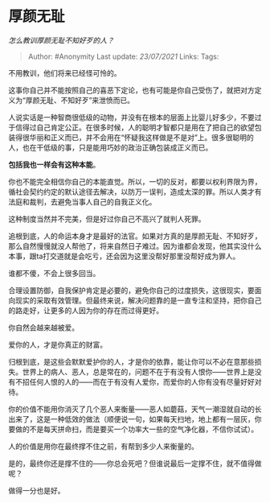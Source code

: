 # 厚颜无耻
*怎么教训厚颜无耻不知好歹的人？*

> Author: #Anonymity
Last update: *23/07/2021* 
Links:
Tags:    


不用教训，他们将来已经怪可怜的。

这事你自己并不能按照自己的喜恶下定论，也有可能是你自己受伤了，就把对方定义为“厚颜无耻、不知好歹”来泄愤而已。

人说实话是一种智商很低级的动物，并没有在根本的层面上比婴儿好多少，不要过于信得过自己肯定公正。在很多时候，人的聪明才智都只是用在了把自己的欲望包装得很华丽和正义而已，并不会用在“怀疑我这样做是不是对”上。很多很聪明的人，也在干低级的事，只是能用巧妙的政治正确包装成正义而已。

**包括我也一样会有这种本能**。

你也不能完全相信你自己的本能直觉。所以，一切的反对，都要以权利界限为界，循社会契约约定的默认途径去解决，以防万一误判，造成太深的罪。所以人类才有法庭和裁判，去避免当事人自己的自我正义化。

这种制度当然并不完美，但是好过你自己不高兴了就判人死罪。

  


追根到底，人的命运本身才是最好的法官。如果对方真的是厚颜无耻、不知好歹，那么自然慢慢就没人帮他了，将来自然日子难过。因为谁都会发现，他其实没什么本事，跟ta打交道就是会吃亏，还会因为这里没帮好那里没帮好成为罪人。

谁都不傻，不会上很多回当。

合理设置防御，自我保护肯定是必要的，避免你自己的过度损失，这很现实，要面向现实的采取有效管理。但最终来说，解决问题靠的是一直专注和坚持，把你自己的路走好，让更多的人因为你的存在而过得更好。

你自然会越来越被爱。

爱你的人，才是你真正的财富。

归根到底，是这些会默默爱护你的人，才是你的依靠，能让你可以不必在意那些损失。世界上的病人、恶人，总是常在的，问题不在于有没有人恨你——世界上是没有不招任何人恨的人的——而在于有没有人爱你，而爱你的人你有没有尽量好好对待。

你的价值不能用你消灭了几个恶人来衡量——恶人如蘑菇，天气一潮湿就自动的长出来了，这是一种低效的做法（顺便说一句，如果每天扫地，地上都有一层灰，你要做的不是每天拼命扫，而是要买一个功率大一些的空气净化器，不信你试试）。

人的价值是用你在最终撑不住之前，有帮到多少人来衡量的。

是的，最终你还是撑不住的——你总会死吧？但谁说最后一定撑不住，就不值得做呢？

做得一分也是好。



